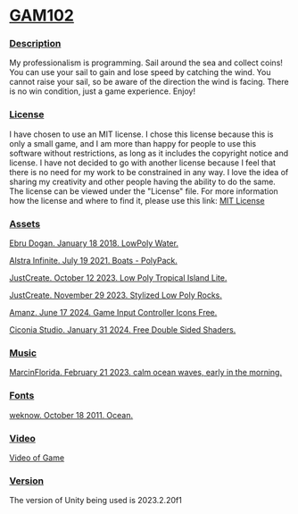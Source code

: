 # <ins> GAM102 # 

### <ins> Description ###
My professionalism is programming. Sail around the sea and collect coins! You can use your sail to gain and lose speed by catching the wind. You cannot raise your sail, so be aware of the direction the wind is facing. There is no win condition, just a game experience. Enjoy!

### <ins> License ###
I have chosen to use an MIT license. I chose this license because this is only a small game, and I am more than happy for people to use this software without restrictions, as long as it includes the copyright notice and license. I have not decided to go with another license because I feel that there is no need for my work to be constrained in any way. I love the idea of sharing my creativity and other people having the ability to do the same. 
The license can be viewed under the "License" file. For more information how the license and where to find it, please use this link:
[MIT License](https://choosealicense.com/licenses/mit/)
### <ins> Assets  ###
[Ebru Dogan. January 18 2018. LowPoly Water.](https://assetstore.unity.com/packages/tools/particles-effects/lowpoly-water-107563.)

[Alstra Infinite. July 19 2021. Boats - PolyPack.](https://assetstore.unity.com/packages/3d/vehicles/sea/boats-polypack-189866.)

[JustCreate. October 12 2023. Low Poly Tropical Island Lite.](https://assetstore.unity.com/packages/3d/environments/low-poly-tropical-island-lite-242437.)

[JustCreate. November 29 2023. Stylized Low Poly Rocks.](https://assetstore.unity.com/packages/3d/environments/landscapes/stylized-low-poly-rocks-271334.)

[Amanz. June 17 2024. Game Input Controller Icons Free.](https://assetstore.unity.com/packages/2d/gui/icons/game-input-controller-icons-free-285953.)

[Ciconia Studio. January 31 2024. Free Double Sided Shaders.](https://assetstore.unity.com/packages/vfx/shaders/free-double-sided-shaders-23087.)

### <ins> Music ###
[MarcinFlorida. February 21 2023. calm ocean waves, early in the morning.](https://pixabay.com/sound-effects/calm-ocean-waves-early-in-the-morning-140020/.)

### <ins> Fonts ###
[weknow. October 18 2011. Ocean.](https://www.dafont.com/ocean.font.)

### <ins> Video ###
[Video of Game](https://falmouthac-my.sharepoint.com/:v:/r/personal/df311964_falmouth_ac_uk/Documents/GAM102/GAM102_PeerReview_Video.mp4?csf=1&web=1&nav=eyJyZWZlcnJhbEluZm8iOnsicmVmZXJyYWxBcHAiOiJPbmVEcml2ZUZvckJ1c2luZXNzIiwicmVmZXJyYWxBcHBQbGF0Zm9ybSI6IldlYiIsInJlZmVycmFsTW9kZSI6InZpZXciLCJyZWZlcnJhbFZpZXciOiJNeUZpbGVzTGlua0NvcHkifX0&e=wWgoy5)

### <ins> Version ###
The version of Unity being used is 2023.2.20f1

